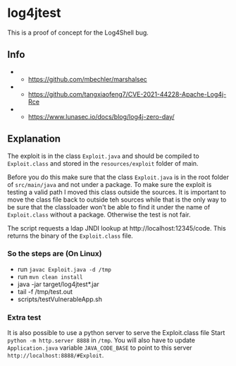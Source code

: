# log4jtest

This is a proof of concept for the Log4Shell bug.

## Info
* - https://github.com/mbechler/marshalsec
* - https://github.com/tangxiaofeng7/CVE-2021-44228-Apache-Log4j-Rce
* - https://www.lunasec.io/docs/blog/log4j-zero-day/

## Explanation
The exploit is in the class `Exploit.java` and should be compiled to `Exploit.class` and stored in the `resources/exploit` folder of main.

Before you do this make sure that the class `Exploit.java` is in the root folder of `src/main/java` and not under a package. To make sure the exploit 
is testing a valid path I moved this class outside the sources. It is important to move the class file back to outside teh sources  while that is the 
only way to be sure that the classloader won't be able to find it under the name of `Exploit.class` without a package. Otherwise the test is not fair.

The script requests a ldap JNDI lookup at http://localhost:12345/code. This returns the binary of the `Exploit.class` file.

### So the steps are (On Linux)
- run `javac Exploit.java -d /tmp`
- run `mvn clean install`
- java -jar target/log4jtest*.jar
- tail -f /tmp/test.out
- scripts/testVulnerableApp.sh

### Extra test
It is also possible to use a python server to serve the Exploit.class file
Start `python -m http.server 8888` in `/tmp`. 
You will also have to update `Application.java` variable `JAVA_CODE_BASE` to point to this server `http://localhost:8888/#Exploit`.